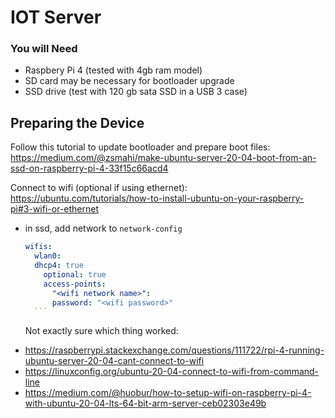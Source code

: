 # IOT Server

### You will Need

- Raspbery Pi 4 (tested with 4gb ram model)
- SD card may be necessary for bootloader upgrade
- SSD drive (test with 120 gb sata SSD in a USB 3 case)

## Preparing the Device

Follow this tutorial to update bootloader and prepare boot files: https://medium.com/@zsmahi/make-ubuntu-server-20-04-boot-from-an-ssd-on-raspberry-pi-4-33f15c66acd4

Connect to wifi (optional if using ethernet):
https://ubuntu.com/tutorials/how-to-install-ubuntu-on-your-raspberry-pi#3-wifi-or-ethernet

- in ssd, add network to `network-config`
  ````yaml
  wifis:
    wlan0:
    dhcp4: true
      optional: true
      access-points:
        "<wifi network name>":
        password: "<wifi password>"
    ```
  ````
  Not exactly sure which thing worked:

* https://raspberrypi.stackexchange.com/questions/111722/rpi-4-running-ubuntu-server-20-04-cant-connect-to-wifi
* https://linuxconfig.org/ubuntu-20-04-connect-to-wifi-from-command-line
* https://medium.com/@huobur/how-to-setup-wifi-on-raspberry-pi-4-with-ubuntu-20-04-lts-64-bit-arm-server-ceb02303e49b
